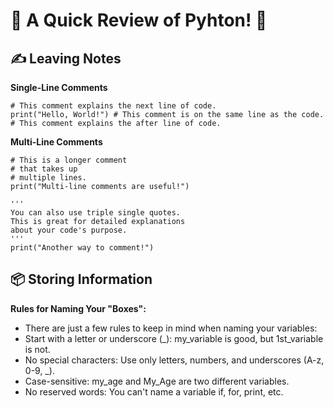 # **🚀 A Quick Review of Pyhton! 🐍**

## ✍️ Leaving Notes

**Single-Line Comments**

```{python}
# This comment explains the next line of code.
print("Hello, World!") # This comment is on the same line as the code.
# This comment explains the after line of code.
```

**Multi-Line Comments**

```{pyhton}
# This is a longer comment
# that takes up
# multiple lines.
print("Multi-line comments are useful!")

'''
You can also use triple single quotes.
This is great for detailed explanations
about your code's purpose.
'''
print("Another way to comment!")
```

## 📦 Storing Information

**Rules for Naming Your "Boxes":**
* There are just a few rules to keep in mind when naming your variables:
* Start with a letter or underscore (_): my_variable is good, but 1st_variable is not.
* No special characters: Use only letters, numbers, and underscores (A-z, 0-9, _).
* Case-sensitive: my_age and My_Age are two different variables.
* No reserved words: You can't name a variable if, for, print, etc.
